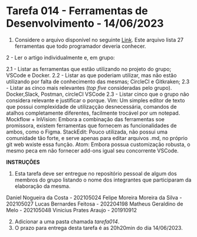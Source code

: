# Tarefa 014 - Ferramentas de Desenvolvimento - 14/06/2023

1. Considere o arquivo disponível no seguinte [Link](https://onebitcode.com/ferramentas-programador/). Este arquivo lista 27 ferramentas que todo programador deveria conhecer.

2 - Ler o artigo individualmente e, em grupo:

  2.1 - Listar as ferramentas que estão utilizando no projeto do grupo;
        VSCode e Docker.
  2.2 - Listar as que poderiam utilizar, mas não estão utilizando por falta de conhecimento das mesmas;
        CircleCI e Gitkraken;
  2.3 - Listar as cinco mais relevantes (_top five_ consideradas pelo grupo).
        Docker,Slack, Postman, circleCI VSCode
  2.3 - Listar cinco que o grupo não considera relevante e justificar o porque.
        Vim: Um simples editor de texto que possui complexidade de utilizaçção desnecessária, comandos de atalhos completamente diferentes, facilmente trocável por um notepad.
        Mockflow + InVision: Embora a combinação das ferramentas soe promissora, existem ferramentas que fornecem as funcionalidades de ambos, como o Figma.
        StackEdit: Pouco utilizada, não possui uma comunidade tão forte, e serve apenas para editar arquivos .md, no próprio git web wxiste essa função.
        Atom: Embora possua customização robusta, o mesmo peca em não fornecer add-ons igual seu concorrente VSCode.

**INSTRUÇÕES**
1. Esta tarefa deve ser entregue no repositório pessoal de algum dos membros do grupo listando o nome dos integrantes que participaram da elaboração da mesma.

  Daniel Nogueira da Costa - 202105024
  Felipe Moreira Moreira da Silva - 202105027
  Lucas Bernardes Feitosa - 202204198
  Matheus Geraldino de Melo - 202105048
  Vinicius Prates Araujo - 201910912

2. Adicionar a uma pasta chamada *tarefa014*.
5. O prazo para entrega desta tarefa é as 20h20min do dia 14/06/2023.
